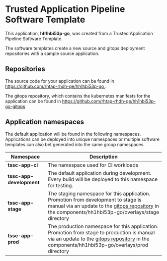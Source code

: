 # Trusted Application Pipeline Software Template

This application, **hh1hbi53p-go**, was created from a Trusted Application Pipeline Software Template.

The software templates create a new source and gitops deployment repositories with a sample source application. 

## Repositories

The source code for your application can be found in [https://github.com/rhtap-rhdh-qe/hh1hbi53p-go ](https://github.com/rhtap-rhdh-qe/hh1hbi53p-go ).
 
The gitops repository, which contains the kubernetes manifests for the application can be found in 
[https://github.com/rhtap-rhdh-qe/hh1hbi53p-go-gitops ](https://github.com/rhtap-rhdh-qe/hh1hbi53p-go-gitops ) 

## Application namespaces 

The default application will be found in the following namespaces. Applications can be deployed into unique namespaces or multiple software templates can also bet generated into the same group namespaces.  

|  Namespace   |  Description   |  
| -------- | -------- |
| **tssc-app-ci** | The namespace used for CI workloads |
| **tssc-app-development** | The default application during development. Every build will be deployed to this namespace for testing. |
| **tssc-app-stage** | The staging namespace for this application. Promotion from development to stage is manual via an update to the [gitops repository](https://github.com/rhtap-rhdh-qe/hh1hbi53p-go-gitops ) in the components/hh1hbi53p-go/overlays/stage directory |
| **tssc-app-prod** | The production namespace for this application. Promotion from stage to production is manual via an update to the [gitops repository](https://github.com/rhtap-rhdh-qe/hh1hbi53p-go-gitops ) in the components/hh1hbi53p-go/overlays/prod directory |